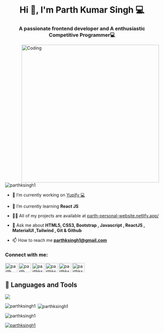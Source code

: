 <h1 align="center">Hi 👋, I'm Parth Kumar Singh 💻</h1>
<h3 align="center">A passionate frontend developer and A enthusiastic Competitive Programmer💻</h3>
<img align="right" alt="Coding" width="450"
src="https://media.giphy.com/media/RbDKaczqWovIugyJmW/giphy.gif"/>


<p align="left"> <img src="https://komarev.com/ghpvc/?username=parthksingh1&label=Profile%20views&color=0e75b6&style=flat" alt="parthksingh1" /> </p>

- 🔭 I’m currently working on [Yupify 💻](https://yupify.netlify.app/)

- 🌱 I’m currently learning **React JS**

- 👨‍💻 All of my projects are available at [parth-personal-website.netlify.app/](parth-personal-website.netlify.app/)

- 💬 Ask me about **HTML5, CSS3, Bootstrap , Javascript , ReactJS , MaterialUI ,Tailwind , Git & Github**

- 📫 How to reach me **parthksingh1@gmail.com**

<h3 align="left">Connect with me:</h3>
<p align="left">
<a href="https://linkedin.com/in/parth kumar singh" target="blank"><img align="center" src="https://raw.githubusercontent.com/rahuldkjain/github-profile-readme-generator/master/src/images/icons/Social/linked-in-alt.svg" alt="parth kumar singh" height="30" width="40" /></a>
<a href="https://stackoverflow.com/users/parth kumar singh" target="blank"><img align="center" src="https://raw.githubusercontent.com/rahuldkjain/github-profile-readme-generator/master/src/images/icons/Social/stack-overflow.svg" alt="parth kumar singh" height="30" width="40" /></a>
<a href="https://instagram.com/parthksingh1" target="blank"><img align="center" src="https://raw.githubusercontent.com/rahuldkjain/github-profile-readme-generator/master/src/images/icons/Social/instagram.svg" alt="parthksingh1" height="30" width="40" /></a>
<a href="https://www.codechef.com/users/parthksingh1" target="blank"><img align="center" src="https://cdn.jsdelivr.net/npm/simple-icons@3.1.0/icons/codechef.svg" alt="parthksingh1" height="30" width="40" /></a>
<a href="https://codeforces.com/profile/parthksingh1" target="blank"><img align="center" src="https://raw.githubusercontent.com/rahuldkjain/github-profile-readme-generator/master/src/images/icons/Social/codeforces.svg" alt="parthksingh1" height="30" width="40" /></a>
<a href="https://discord.gg/parthksingh1#9038" target="blank"><img align="center" src="https://raw.githubusercontent.com/rahuldkjain/github-profile-readme-generator/master/src/images/icons/Social/discord.svg" alt="parthksingh1#9038" height="30" width="40" /></a>
</p>

## 👻 Languages and Tools
<div>
  <img src="https://skillicons.dev/icons?i=js,ts,py,c,cpp,nodejs,express,mongodb,redis,docker,postman,nextjs,react,tailwind,aws,githubactions,bash,tensorflow,git&perline=19" />
</div>

<p><img align="left" src="https://github-readme-stats.vercel.app/api/top-langs?username=parthksingh1&show_icons=true&locale=en&layout=compact" alt="parthksingh1" /></p>

<p>&nbsp;<img align="center" src="https://github-readme-stats.vercel.app/api?username=parthksingh1&show_icons=true&locale=en" alt="parthksingh1" /></p>

<p><img align="center" src="https://github-readme-streak-stats.herokuapp.com/?user=parthksingh1&" alt="parthksingh1" /></p>

<p align="left"> <a href="https://github.com/ryo-ma/github-profile-trophy"><img src="https://github-profile-trophy.vercel.app/?username=parthksingh1" alt="parthksingh1" /></a> </p>
